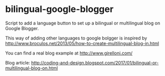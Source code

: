 # bilingual-google-blogger

Script to add a language button to set up a bilingual or multilingual blog on Google Blogger.

This way of adding other languages to google bolgger is inspired by http://www.broculos.net/2013/05/how-to-create-multilingual-blog-in.html

You can find a real blog example at http://www.girelloni.com/

Blog article: http://coding-and-design.blogspot.com/2017/01/bilingual-or-multilingual-blog-on.html
